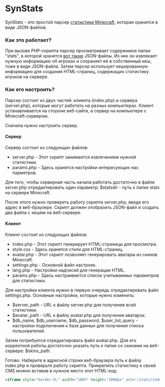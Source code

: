 # SynStats

SynStats - это простой парсер [статистики Minecraft](http://minecraft.gamepedia.com/Statistics), которая хранится в виде JSON-файлов. 

### Как это работает?
При вызове PHP-скрипта парсер просматривает содержимое папки "stats", в которой хранятся [вот такие](http://pastebin.com/63wsb2pL) JSON-файлы. Из них он извлекает нужную информацию об игроках и сохраняет её в собственный кеш, тоже в виде JSON-файла. Затем парсер использует кешированную информацию для создания HTML-страниц, содержащих статистику игроков на сервере.

### Как его настроить?

Парсер состоит из двух частей: клиента (index.php) и сервера (server.php), которые могут работать на разных компьютерах. Клиент устанавливается на стороне веб-сайта, а сервер на компьютере с Minecraft-сервером.

Сначала нужно настроить сервер.

#### Сервер

Сервер состоит из следующих файлов:

 * server.php - Этот скрипт занимается извлечением нужной статистики.
 * params.php - Здесь хранятся настройки интересующих нас парметров.

Для того, чтобы серверная часть начала работать достаточно в файле server.php отредактировать один параметр: $statsdir - путь к папке stats на сервере Minecraft.

После этого нужно проверить работу скрипта server.php, введя его адрес в веб-браузере. Скрипт должен отобразить JSON-файл и создать два файла с кешем на веб-сервере.

#### Клиент

Клиент состоит из следующих файлов:
 * index.php - Этот скрипт генерирует HTML-страницы для просмотра.
 * style.css - Здесь хранятся стили для HTML-страниц.
 * avatar.php - Этот скрипт позволяет генерировать аватары из скинов Minecraft.
 * settings.php - Основной файл настроек.
 * lang.php - Настройки надписей для генерации HTML.
 * params.php - Здесь настраивается список учитываемых параметров для статистики.

Для настройки клиента нужно в первую очередь отредактировать файл settings.php. Основные настройки, которые нужно изменить:

 * $server_path - URL к файлу server.php для получения всей статистики.
 * $avatar_path - URL к файлу avatar.php для получения аватарок.
 * $db_name, $db_username, $db_password, $user_list_query - настройки подключения к базе данных для получения списка пользователей.

Затем потребуется отредактировать файл avatar.php. Для его корректной работы достаточно указать путь к папке со скинами на веб-сервере: $skins_path.

Готово. Наберите в адресной строке веб-браузера путь к файлу index.php и проверьте работу скрипта. Прикрепить статистику к своей CMS можно вставив в нужное место этот HTML-код:

```html
<iframe style="border:0;" width="100%" height="1000px" src="/stats/index.php"></iframe>
```
